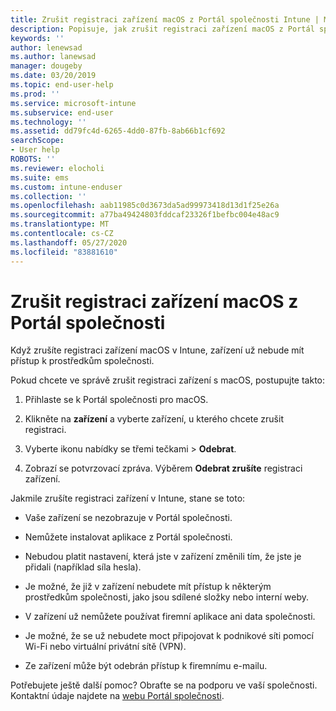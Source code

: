 ```yaml
---
title: Zrušit registraci zařízení macOS z Portál společnosti Intune | Microsoft Docs
description: Popisuje, jak zrušit registraci zařízení macOS z Portál společnosti
keywords: ''
author: lenewsad
ms.author: lanewsad
manager: dougeby
ms.date: 03/20/2019
ms.topic: end-user-help
ms.prod: ''
ms.service: microsoft-intune
ms.subservice: end-user
ms.technology: ''
ms.assetid: dd79fc4d-6265-4dd0-87fb-8ab66b1cf692
searchScope:
- User help
ROBOTS: ''
ms.reviewer: elocholi
ms.suite: ems
ms.custom: intune-enduser
ms.collection: ''
ms.openlocfilehash: aab11985c0d3673da5ad99973418d13d1f25e26a
ms.sourcegitcommit: a77ba49424803fddcaf23326f1befbc004e48ac9
ms.translationtype: MT
ms.contentlocale: cs-CZ
ms.lasthandoff: 05/27/2020
ms.locfileid: "83881610"
---
```

# <a name="unenroll-your-macos-device-from-company-portal"></a>Zrušit registraci zařízení macOS z Portál společnosti

Když zrušíte registraci zařízení macOS v Intune, zařízení už nebude mít přístup k prostředkům společnosti.

Pokud chcete ve správě zrušit registraci zařízení s macOS, postupujte takto:

1. Přihlaste se k Portál společnosti pro macOS.
2. Klikněte na **zařízení** a vyberte zařízení, u kterého chcete zrušit registraci.

3. Vyberte ikonu nabídky se třemi tečkami > **Odebrat**.
4. Zobrazí se potvrzovací zpráva. Výběrem **Odebrat zrušíte** registraci zařízení. 

Jakmile zrušíte registraci zařízení v Intune, stane se toto:

- Vaše zařízení se nezobrazuje v Portál společnosti.

- Nemůžete instalovat aplikace z Portál společnosti.

- Nebudou platit nastavení, která jste v zařízení změnili tím, že jste je přidali (například síla hesla).

- Je možné, že již v zařízení nebudete mít přístup k některým prostředkům společnosti, jako jsou sdílené složky nebo interní weby.

- V zařízení už nemůžete používat firemní aplikace ani data společnosti.

- Je možné, že se už nebudete moct připojovat k podnikové síti pomocí Wi-Fi nebo virtuální privátní sítě (VPN).

- Ze zařízení může být odebrán přístup k firemnímu e-mailu.

Potřebujete ještě další pomoc? Obraťte se na podporu ve vaší společnosti. Kontaktní údaje najdete na [webu Portál společnosti](https://go.microsoft.com/fwlink/?linkid=2010980).
